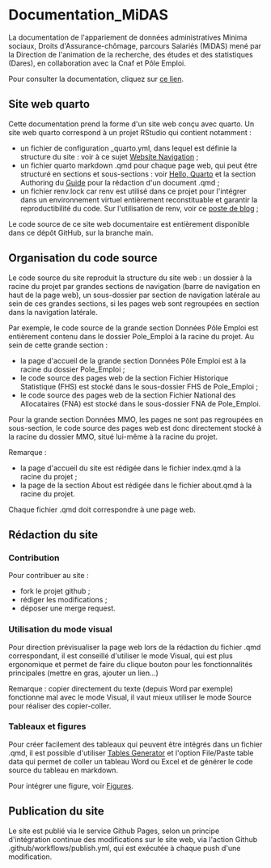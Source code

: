 # Documentation_MiDAS

La documentation de l'appariement de données administratives Minima sociaux, Droits d'Assurance-chômage, parcours Salariés (MiDAS) mené par la Direction de l'animation de la recherche, des études et des statistiques (Dares), en collaboration avec la Cnaf et Pôle Emploi.

Pour consulter la documentation, cliquez sur [ce lien]().

## Site web quarto

Cette documentation prend la forme d'un site web conçu avec quarto. Un site web quarto correspond à un projet RStudio qui contient notamment :
- un fichier de configuration _quarto.yml, dans lequel est définie la structure du site : voir à ce sujet [Website Navigation](https://quarto.org/docs/websites/website-navigation.html) ;
- un fichier quarto markdown .qmd pour chaque page web, qui peut être structuré en sections et sous-sections : voir [Hello, Quarto](https://quarto.org/docs/get-started/hello/rstudio.html) et la section Authoring du [Guide](https://quarto.org/docs/guide/) pour la rédaction d'un document .qmd ;
- un fichier renv.lock car renv est utilisé dans ce projet pour l'intégrer dans un environnement virtuel entièrement reconstituable et garantir la reproductibilité du code. Sur l'utilisation de renv, voir ce [poste de blog](https://blog.statoscop.fr/gestion-des-packages-sur-r-avec-renv.html) ;

Le code source de ce site web documentaire est entièrement disponible dans ce dépôt GitHub, sur la branche main. 

## Organisation du code source

Le code source du site reproduit la structure du site web : un dossier à la racine du projet par grandes sections de navigation (barre de navigation en haut de la page web), un sous-dossier par section de navigation latérale au sein de ces grandes sections, si les pages web sont regroupées en section dans la navigation latérale.

Par exemple, le code source de la grande section Données Pôle Emploi est entièrement contenu dans le dossier Pole_Emploi à la racine du projet. Au sein de cette grande section :
- la page d'accueil de la grande section Données Pôle Emploi est à la racine du dossier Pole_Emploi ;
- le code source des pages web de la section Fichier Historique Statistique (FHS) est stocké dans le sous-dossier FHS de Pole_Emploi ;
- le code source des pages web de la section Fichier National des Allocataires (FNA) est stocké dans le sous-dossier FNA de Pole_Emploi.

Pour la grande section Données MMO, les pages ne sont pas regroupées en sous-section, le code source des pages web est donc directement stocké à la racine du dossier MMO, situé lui-même à la racine du projet.

Remarque : 
- la page d'accueil du site est rédigée dans le fichier index.qmd à la racine du projet ;
- la page de la section About est rédigée dans le fichier about.qmd à la racine du projet.

Chaque fichier .qmd doit correspondre à une page web.

## Rédaction du site

### Contribution

Pour contribuer au site :
- fork le projet github ;
- rédiger les modifications ;
- déposer une merge request.

### Utilisation du mode visual

Pour direction prévisualiser la page web lors de la rédaction du fichier .qmd correspondant, il est conseillé d'utiliser le mode Visual, qui est plus ergonomique et permet de faire du clique bouton pour les fonctionnalités principales (mettre en gras, ajouter un lien...)

Remarque : copier directement du texte (depuis Word par exemple) fonctionne mal avec le mode Visual, il vaut mieux utiliser le mode Source pour réaliser des copier-coller.

### Tableaux et figures

Pour créer facilement des tableaux qui peuvent être intégrés dans un fichier .qmd, il est possible d'utiliser [Tables Generator](https://tablesgenerator.com/markdown_tables) et l'option File/Paste table data qui permet de coller un tableau Word ou Excel et de générer le code source du tableau en markdown.

Pour intégrer une figure, voir [Figures](https://quarto.org/docs/authoring/figures.html).

## Publication du site

Le site est publié via le service Github Pages, selon un principe d'intégration continue des modifications sur le site web, via l'action Github .github/workflows/publish.yml, qui est exécutée à chaque push d'une modification.

